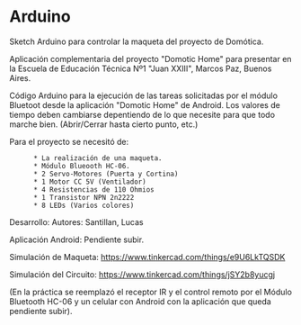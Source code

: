 # Arduino
Sketch Arduino para controlar la maqueta del proyecto de Domótica.

Aplicación complementaria del proyecto "Domotic Home" para presentar en la Escuela de Educación Técnica Nº1 "Juan XXIII", Marcos Paz,
Buenos Aires.

Código Arduino para la ejecución de las tareas solicitadas por el módulo Bluetoot desde la aplicación "Domotic Home" de Android.
Los valores de tiempo deben cambiarse depentiendo de lo que necesite para que todo marche bien. (Abrir/Cerrar hasta cierto punto, etc.)

Para el proyecto se necesitó de:

          * La realización de una maqueta.
          * Módulo Blueooth HC-06.
          * 2 Servo-Motores (Puerta y Cortina)
          * 1 Motor CC 5V (Ventilador)
          * 4 Resistencias de 110 Ohmios
          * 1 Transistor NPN 2n2222
          * 8 LEDs (Varios colores)

Desarrollo:
Autores: Santillan, Lucas

Aplicación Android: Pendiente subir.

Simulación de Maqueta:
https://www.tinkercad.com/things/e9U6LkTQSDK

Simulación del Circuito:
https://www.tinkercad.com/things/jSY2b8yucgj

(En la práctica se reemplazó el receptor IR y el control remoto por el Módulo Bluetooth HC-06 y un celular con Android con la aplicación
que queda pendiente subir).
